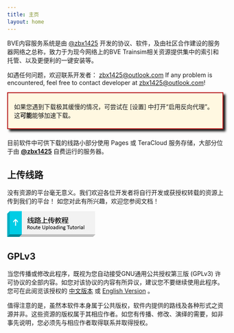 ```yaml
---
title: 主页
layout: home
---
```


BVE内容服务系统是由 [@zbx1425](https://github.com/zbx1425) 开发的协议、软件，及由社区合作建设的服务器网络之总称，致力于为现今网络上的BVE Trainsim相关资源提供集中的索引和托管、以及更便利的一键安装等。

如遇任何问题，欢迎联系开发者： [zbx1425@outlook.com](mailto:zbx1425@outlook.com)
If any problem is encountered, feel free to contact developer at [zbx1425@outlook.com](mailto:zbx1425@outlook.com)!

<div style="border: 2px solid #B71C1C; padding: 0.5em 1em; box-shadow:5px 5px 5px; background: #FFF8E1; margin-bottom: 1.5em">
    <p>
        如果您遇到下载极其缓慢的情况，可尝试在 [设置] 中打开“启用反向代理”。这<b>可能</b>能够加速下载。
    </p>
</div>

目前软件中可供下载的线路小部分使用 Pages 或 TeraCloud 服务存储，大部分位于由 **[@zbx1425](https://www.zbx1425.tk)** 自费运行的服务器。



## 上传线路

没有资源的平台毫无意义。我们欢迎各位开发者将自行开发或获授权转载的资源上传到我们的平台！
如您对此有所兴趣，欢迎您参阅文档！

[![线路上传教程](btn_tutorial_upload.png)](prepare.html)



## GPLv3

当您传播或修改此程序，既视为您自动接受GNU通用公共授权第三版 (GPLv3) 许可协议的全部内容。如您对该协议的内容有所异议，建议您不要继续使用此程序。您可在此阅览该授权的 [中文版本](gplv3_zh.html) 或 [English Version](gplv3.html) 。

值得注意的是，虽然本软件本身属于公共版权，软件内提供的路线及各种形式之资源并非。这些资源的版权属于其相应作者。如您有传播、修改、演绎的需要，如非事先说明，您必须先与相应作者取得联系并取得授权。

